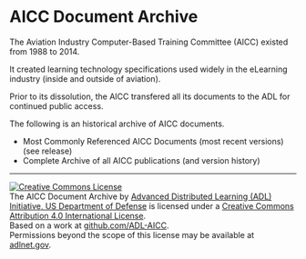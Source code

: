 AICC Document Archive
=====================

The Aviation Industry Computer-Based Training Committee (AICC) existed from 1988 to 2014.  

It created learning technology specifications used widely in the eLearning industry (inside and outside of aviation).  

Prior to its dissolution, the AICC transfered all its documents to the ADL for continued public access.

The following is an historical archive of AICC documents. 
- Most Commonly Referenced AICC Documents (most recent versions) (see release)
- Complete Archive of all AICC publications (and version history)






----------------------
<a rel="license" href="http://creativecommons.org/licenses/by/4.0/"><img alt="Creative Commons License" style="border-width:0" src="https://i.creativecommons.org/l/by/4.0/88x31.png" /></a><br /><span xmlns:dct="http://purl.org/dc/terms/" property="dct:title">The AICC Document Archive</span> by <a xmlns:cc="http://creativecommons.org/ns#" href="http://github.com/ADL-AICC/" property="cc:attributionName" rel="cc:attributionURL">Advanced Distributed Learning (ADL) Initiative, US Department of Defense</a> is licensed under a <a rel="license" href="http://creativecommons.org/licenses/by/4.0/">Creative Commons Attribution 4.0 International License</a>.<br />Based on a work at <a xmlns:dct="http://purl.org/dc/terms/" href="http://github.com/ADL-AICC/" rel="dct:source">github.com/ADL-AICC</a>.<br />Permissions beyond the scope of this license may be available at <a xmlns:cc="http://creativecommons.org/ns#" href="http://adlnet.gov" rel="cc:morePermissions">adlnet.gov</a>.
